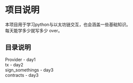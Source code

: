 # 项目说明
本项目用于学习python与以太坊链交互，也会涵盖一些基础知识。  
每天能学多少就写多少 over。
## 目录说明
Provider - day1  
tx - day2  
sign_somethings - day3  
contracts - day3